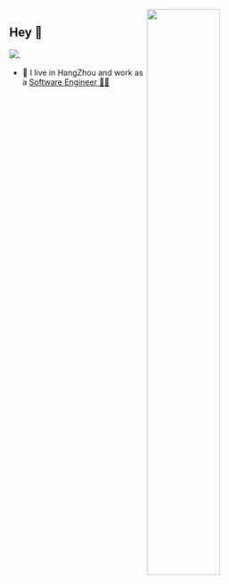 <!--
**yrzs/yrzs** is a ✨ _special_ ✨ repository because its `README.md` (this file) appears on your GitHub profile.

Here are some ideas to get you started:

- 🔭 I’m currently working on ...
- 🌱 I’m currently learning ...
- 👯 I’m looking to collaborate on ...
- 🤔 I’m looking for help with ...
- 💬 Ask me about ...
- 📫 How to reach me: ...
- 😄 Pronouns: ...
- ⚡ Fun fact: ...
-->
<!-- [![Anurag's GitHub stats](https://github-readme-stats.vercel.app/api?username=yrzs&show_icons=true)](https://github.com/anuraghazra/github-readme-stats) -->

<!-- [![Top Langs](https://github-readme-stats.vercel.app/api/top-langs/?username=yrzs&layout=compact)](https://github.com/anuraghazra/github-readme-stats) -->
<img align="right" width="51%" src="https://github-readme-stats.vercel.app/api?username=yrzs&show_icons=true">

<!--<img align='right' width='51%' src="https://github-readme-stats.vercel.app/api/top-langs/?username=yrzs&layout=compact&card_width=495">-->

## Hey 👋

[![](https://img.shields.io/badge/dynamic/json?color=000000&label=GitHub&query=%24.data.totalSubs&suffix=%20followers&url=https%3A%2F%2Fapi.spencerwoo.com%2Fsubstats%2F%3Fsource%3Dgithub%26queryKey%yrzs)](https://github.com/yrzs).

- 🔭 I live in HangZhou and work as a [Software Engineer 👨‍💻](http://www.yrzs.tk)
